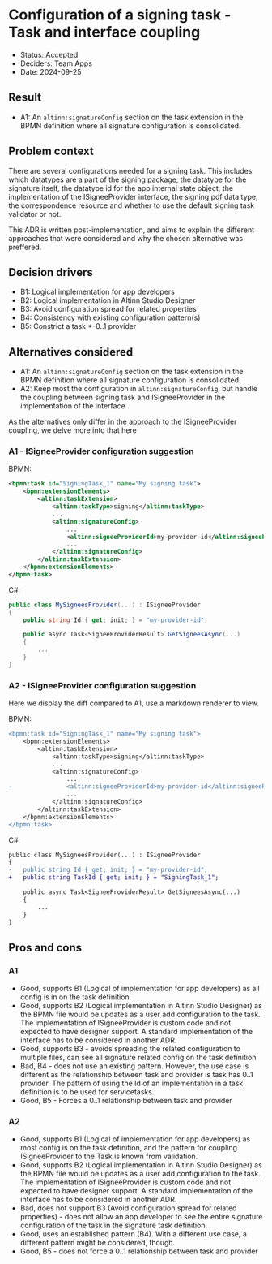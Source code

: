# Configuration of a signing task - Task and interface coupling

-   Status: Accepted
-   Deciders: Team Apps
-   Date: 2024-09-25

## Result

-   A1: An `altinn:signatureConfig` section on the task extension in the BPMN definition where all signature configuration is consolidated.

## Problem context

There are several configurations needed for a signing task. This includes which datatypes are a part of the signing package, the datatype for the signature itself,
the datatype id for the app internal state object, the implementation of the ISigneeProvider interface, the signing pdf data type, the correspondence resource
and whether to use the default signing task validator or not.

This ADR is written post-implementation, and aims to explain the different approaches that were considered and why the chosen alternative was preffered.

## Decision drivers

-   B1: Logical implementation for app developers
-   B2: Logical implementation in Altinn Studio Designer
-   B3: Avoid configuration spread for related properties
-   B4: Consistency with existing configuration pattern(s)
-   B5: Constrict a task *-0..1 provider

## Alternatives considered

-   A1: An `altinn:signatureConfig` section on the task extension in the BPMN definition where all signature configuration is consolidated.
-   A2: Keep most the configuration in `altinn:signatureConfig`, but handle the coupling between signing task and ISigneeProvider in the implementation of the interface

As the alternatives only differ in the approach to the ISigneeProvider coupling, we delve more into that here

### A1 - ISigneeProvider configuration suggestion

BPMN:
```xml
<bpmn:task id="SigningTask_1" name="My signing task">
    <bpmn:extensionElements>
        <altinn:taskExtension>
            <altinn:taskType>signing</altinn:taskType>
            ...
            <altinn:signatureConfig>
                ...
                <altinn:signeeProviderId>my-provider-id</altinn:signeeProviderId>
                ...
            </altinn:signatureConfig>
        </altinn:taskExtension>
    </bpmn:extensionElements>
</bpmn:task>
```
C#:
```csharp
public class MySigneesProvider(...) : ISigneeProvider
{
    public string Id { get; init; } = "my-provider-id";

    public async Task<SigneeProviderResult> GetSigneesAsync(...)
    {
        ...
    }
}
```

### A2 - ISigneeProvider configuration suggestion

Here we display the diff compared to A1, use a markdown renderer to view.

BPMN:
```diff
<bpmn:task id="SigningTask_1" name="My signing task">
    <bpmn:extensionElements>
        <altinn:taskExtension>
            <altinn:taskType>signing</altinn:taskType>
            ...
            <altinn:signatureConfig>
                ...
-               <altinn:signeeProviderId>my-provider-id</altinn:signeeProviderId>
                ...
            </altinn:signatureConfig>
        </altinn:taskExtension>
    </bpmn:extensionElements>
</bpmn:task>
```
C#:
```diff
public class MySigneesProvider(...) : ISigneeProvider
{
-   public string Id { get; init; } = "my-provider-id";
+   public string TaskId { get; init; } = "SigningTask_1";

    public async Task<SigneeProviderResult> GetSigneesAsync(...)
    {
        ...
    }
}
```

## Pros and cons

### A1

-   Good, supports B1 (Logical of implementation for app developers) as all config is in on the task definition.
-   Good, supports B2 (Logical implementation in Altinn Studio Designer) as the BPMN file would be updates as a user add configuration to the task. The implementation of ISigneeProvider is custom code and not expected to have designer support. A standard implementation of the interface has to be considered in another ADR.
-   Good, supports B3 - avoids spreading the related configuration to multiple files, can see all signature related config on the task definition
-   Bad, B4 - does not use an existing pattern. However, the use case is different as the relationship between task and provider is task has 0..1 provider. The pattern of using the Id of an implementation in a task definition is to be used for servicetasks.
-   Good, B5 - Forces a 0..1 relationship between task and provider

### A2

-   Good, supports B1 (Logical of implementation for app developers) as most config is on the task definition, and the pattern for coupling ISigneeProvider to the Task is known from validation.
-   Good, supports B2 (Logical implementation in Altinn Studio Designer) as the BPMN file would be updates as a user add configuration to the task. The implementation of ISigneeProvider is custom code and not expected to have designer support. A standard implementation of the interface has to be considered in another ADR.
- Bad, does not support B3 (Avoid configuration spread for related properties) - does not allow an app developer to see the entire signature configuration of the task in the signature task definition.
- Good, uses an established pattern (B4). With a different use case, a different pattern might be considered, though.
-   Good, B5 - does not force a 0..1 relationship between task and provider
